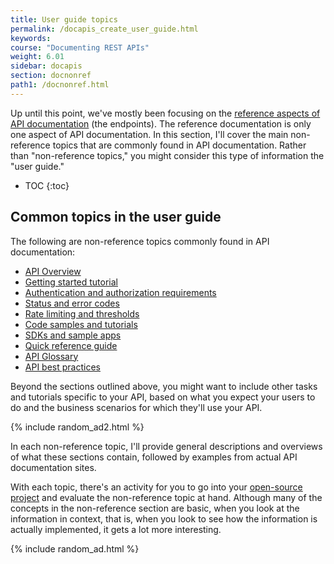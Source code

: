 ```yaml
---
title: User guide topics
permalink: /docapis_create_user_guide.html
keywords:
course: "Documenting REST APIs"
weight: 6.01
sidebar: docapis
section: docnonref
path1: /docnonref.html
---
```


Up until this point, we've mostly been focusing on the [reference aspects of API documentation](docendpoints.html) (the endpoints). The reference documentation is only one aspect of API documentation. In this section, I'll cover the main non-reference topics that are commonly found in API documentation. Rather than "non-reference topics," you might consider this type of information the "user guide."

* TOC
{:toc}

## Common topics in the user guide

The following are non-reference topics commonly found in API documentation:

* [API Overview](docapis_doc_overview.html)
* [Getting started tutorial](docapis_doc_getting_started_section.html)
* [Authentication and authorization requirements](docapis_more_about_authorization.html)
* [Status and error codes](docapis_doc_status_codes.html)
* [Rate limiting and thresholds](docapis_rate_limiting_and_thresholds.html)
* [Code samples and tutorials](docapis_codesamples_bestpractices.html)
* [SDKs and sample apps](docapis_sdks_and_sample_apps.html)
* [Quick reference guide](docapis_doc_quick_reference.html)
* [API Glossary](docapis_glossary_section.html)
* [API best practices](docapis_best_practices_with_api.html)

Beyond the sections outlined above, you might want to include other tasks and tutorials specific to your API, based on what you expect your users to do and the business scenarios for which they'll use your API.

{% include random_ad2.html %}

In each non-reference topic, I'll provide general descriptions and overviews of what these sections contain, followed by examples from actual API documentation sites.

With each topic, there's an activity for you to go into your [open-source project](docapis_find_open_source_project.html) and evaluate the non-reference topic at hand. Although many of the concepts in the non-reference section are basic, when you look at the information in context, that is, when you look to see how the information is actually implemented, it gets a lot more interesting.

{% include random_ad.html %}

